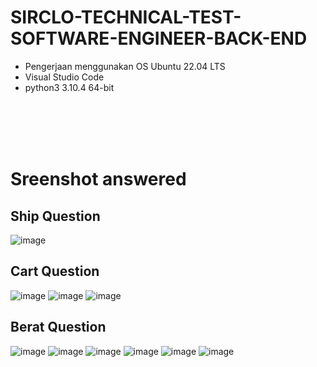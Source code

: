 # SIRCLO-TECHNICAL-TEST-SOFTWARE-ENGINEER-BACK-END

- Pengerjaan menggunakan OS Ubuntu 22.04 LTS
- Visual Studio Code
- python3 3.10.4 64-bit

<br><br><br><br>
# Sreenshot answered

## Ship Question
![image](https://user-images.githubusercontent.com/69112136/180863764-8688c78b-b5ef-4a00-99ab-853b330fa6df.png)

## Cart Question
![image](https://user-images.githubusercontent.com/69112136/180864294-30b06088-01b0-4bbe-8df7-5522da6b81a0.png)
![image](https://user-images.githubusercontent.com/69112136/180864383-76ce59c0-841c-4be6-ad62-6fb4eb5e7779.png)
![image](https://user-images.githubusercontent.com/69112136/180864453-f8ff9c58-8627-4315-bc95-27124b421036.png)

## Berat Question
![image](https://user-images.githubusercontent.com/69112136/180864711-adcbb198-d29d-4f32-b11b-606e5505bce5.png)
![image](https://user-images.githubusercontent.com/69112136/180864849-0203df5b-c80e-4c08-a5e8-dd4c342489d6.png)
![image](https://user-images.githubusercontent.com/69112136/180864887-f4fad52e-771a-4f8a-833d-ce9c030ee841.png)
![image](https://user-images.githubusercontent.com/69112136/180864993-583edce9-86e2-4a24-8cce-8a0cf37af694.png)
![image](https://user-images.githubusercontent.com/69112136/180865057-6b828a62-5d7b-41a6-ae5c-63142fec2b17.png)
![image](https://user-images.githubusercontent.com/69112136/180865136-fa6f8757-5415-46eb-b416-d6806786ec41.png)
